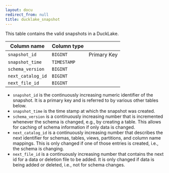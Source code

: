 ```yaml
---
layout: docu
redirect_from: null
title: ducklake_snapshot
---
```


This table contains the valid snapshots in a DuckLake.

| Column name       | Column type                |             |
| ----------------- | -------------------------- | ----------- |
| `snapshot_id`     | `BIGINT`                   | Primary Key |
| `snapshot_time`   | `TIMESTAMP`                |             |
| `schema_version`  | `BIGINT`                   |             |
| `next_catalog_id` | `BIGINT`                   |             |
| `next_file_id`    | `BIGINT`                   |             |

- `snapshot_id` is the continuously increasing numeric identifier of the snapshot. It is a primary key and is referred to by various other tables below.
- `snapshot_time` is the time stamp at which the snapshot was created.
- `schema_version` is a continuously increasing number that is incremented whenever the schema is changed, e.g., by creating a table. This allows for caching of schema information if only data is changed.
- `next_catalog_id` is a continuously increasing number that describes the next identifier for schemas, tables, views, partitions, and column name mappings. This is only changed if one of those entries is created, i.e., the schema is changing.
- `next_file_id` is a continuously increasing number that contains the next id for a data or deletion file to be added. It is only changed if data is being added or deleted, i.e., not for schema changes.
